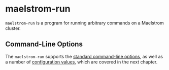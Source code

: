 # maelstrom-run

`maelstrom-run` is a program for running arbitrary commands on a Maelstrom cluster.

## Command-Line Options

The `maelstrom-run` supports the [standard command-line
options](standard-cli.md), as well as a number of [configuration
values](run/config.md), which are covered in the next chapter.
